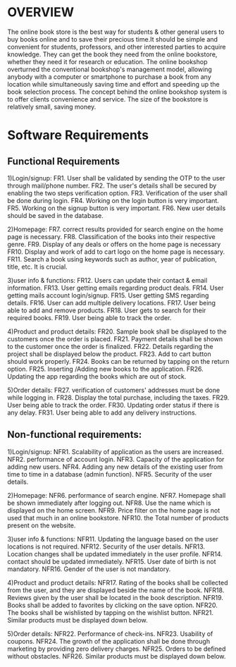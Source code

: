 
# OVERVIEW
The online book store is the best way for students & other general users to buy books online and to save their precious time.It should be simple and convenient for students, professors, and other interested parties to acquire knowledge. They can get the book they need from the online bookstore, whether they need it for research or education. The online bookshop overturned the conventional bookshop's management model, allowing anybody with a computer or smartphone to purchase a book from any location while simultaneously saving time and effort and speeding up the book selection process. The concept behind the online bookshop system is to offer clients convenience and service. The size of the bookstore is relatively small, saving money.

# Software Requirements
## Functional Requirements

1)Login/signup:
FR1. User shall be validated by sending the OTP to the user through mail/phone number.
FR2. The user's details shall be secured by enabling the two steps verification option.
FR3. Verification of the user shall be done during login.
FR4. Working on the login button is very important.
FR5. Working on the signup button is very important.
FR6. New user details should be saved in the database.

2)Homepage:
FR7. correct results provided for search engine on the home page is necessary.
FR8. Classification of the books into their respective genre.
FR9. Display of any deals or offers on the home page is necessary
FR10. Display and work of add to cart logo on the home page is necessary.
FR11. Search a book using keywords such as author, year of publication, title, etc. It is crucial.

3)user info & functions:
FR12. Users can update their contact & email information.
FR13. User getting emails regarding product deals.
FR14. User getting mails account login/signup.
FR15. User getting SMS regarding details.
FR16. User can add multiple delivery locations.
FR17. User being able to add and remove products.
FR18. User gets to search for their required books.
FR19. User being able to track the order.

4)Product and product details:
FR20. Sample book shall be displayed to the customers once the order is placed.
FR21. Payment details shall be shown to the customer once the order is finalized.
FR22. Details regarding the project shall be displayed below the product.
FR23. Add to cart button should work properly.
FR24. Books can be returned by tapping on the return option.
FR25. Inserting /Adding new books to the application.
FR26. Updating the app regarding the books which are out of stock.

5)Order details:
FR27. verification of customers' addresses must be done while logging in.
FR28. Display the total purchase, including the taxes.
FR29. User being able to track the order.
FR30. Updating order status if there is any delay.
FR31. User being able to add any delivery instructions.

## Non-functional requirements:

1)Login/signup:
NFR1. Scalability of application as the users are increased.
NFR2. performance of account login.
NFR3. Capacity of the application for adding new users.
NFR4. Adding any new details of the existing user from time to time in a database (admin function).
NFR5. Security of the user details.

2)Homepage:
NFR6. performance of search engine.
NFR7. Homepage shall be shown immediately after logging out.
NFR8. Use the name which is displayed on the home screen.
NFR9. Price filter on the home page is not used that much in an online bookstore.
NFR10. the Total number of products present on the website.

3)user info & functions:
NFR11. Updating the language based on the user locations is not required.
NFR12. Security of the user details.
NFR13. Location changes shall be updated immediately in the user profile.
NFR14. contact should be updated immediately.
NFR15. User date of birth is not mandatory.
NFR16. Gender of the user is not mandatory.

4)Product and product details:
NFR17. Rating of the books shall be collected from the user, and they are displayed beside the name of the book.
NFR18. Reviews given by the user shall be located in the book description.
NFR19. Books shall be added to favorites by clicking on the save option.
NFR20. The books shall be wishlisted by tapping on the wishlist button.
NFR21. Similar products must be displayed down below.

5)Order details:
NFR22. Performance of check-ins.
NFR23. Usability of coupons.
NFR24. The growth of the application shall be done through marketing by providing zero delivery charges.
NFR25. Orders to be defined without obstacles.
NFR26. Similar products must be displayed down below.
 
